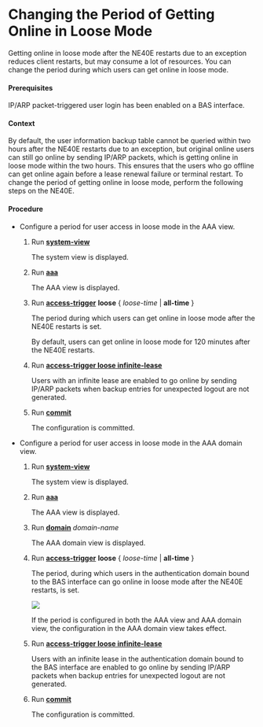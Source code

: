 Changing the Period of Getting Online in Loose Mode
===================================================

Getting online in loose mode after the NE40E restarts due to an exception reduces client restarts, but may consume a lot of resources. You can change the period during which users can get online in loose mode.

#### Prerequisites

IP/ARP packet-triggered user login has been enabled on a BAS interface.


#### Context

By default, the user information backup table cannot be queried within two hours after the NE40E restarts due to an exception, but original online users can still go online by sending IP/ARP packets, which is getting online in loose mode within the two hours. This ensures that the users who go offline can get online again before a lease renewal failure or terminal restart. To change the period of getting online in loose mode, perform the following steps on the NE40E.


#### Procedure

* Configure a period for user access in loose mode in the AAA view.
  1. Run [**system-view**](cmdqueryname=system-view)
     
     
     
     The system view is displayed.
  2. Run [**aaa**](cmdqueryname=aaa)
     
     
     
     The AAA view is displayed.
  3. Run [**access-trigger**](cmdqueryname=access-trigger) **loose** { *loose-time* | **all-time** }
     
     
     
     The period during which users can get online in loose mode after the NE40E restarts is set.
     
     By default, users can get online in loose mode for 120 minutes after the NE40E restarts.
  4. Run [**access-trigger loose infinite-lease**](cmdqueryname=access-trigger+loose+infinite-lease)
     
     
     
     Users with an infinite lease are enabled to go online by sending IP/ARP packets when backup entries for unexpected logout are not generated.
  5. Run [**commit**](cmdqueryname=commit)
     
     
     
     The configuration is committed.
* Configure a period for user access in loose mode in the AAA domain view.
  1. Run [**system-view**](cmdqueryname=system-view)
     
     
     
     The system view is displayed.
  2. Run [**aaa**](cmdqueryname=aaa)
     
     
     
     The AAA view is displayed.
  3. Run [**domain**](cmdqueryname=domain) *domain-name*
     
     
     
     The AAA domain view is displayed.
  4. Run [**access-trigger**](cmdqueryname=access-trigger) **loose** { *loose-time* | **all-time** }
     
     
     
     The period, during which users in the authentication domain bound to the BAS interface can go online in loose mode after the NE40E restarts, is set.
     
     
     
     ![](../../../../public_sys-resources/note_3.0-en-us.png) 
     
     If the period is configured in both the AAA view and AAA domain view, the configuration in the AAA domain view takes effect.
  5. Run [**access-trigger loose infinite-lease**](cmdqueryname=access-trigger+loose+infinite-lease)
     
     
     
     Users with an infinite lease in the authentication domain bound to the BAS interface are enabled to go online by sending IP/ARP packets when backup entries for unexpected logout are not generated.
  6. Run [**commit**](cmdqueryname=commit)
     
     
     
     The configuration is committed.